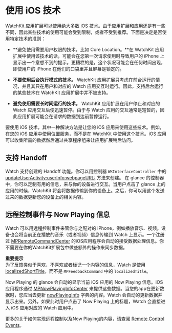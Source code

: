 # 使用 iOS 技术

WatchKit 应用扩展可以使用绝大多数 iOS 技术。由于应用扩展和应用还是有一些不同，因此某些技术的使用可能会受到限制，或者不受到推荐。下面是决定是否使用特定技术的准则：

* **避免使用需要用户权限的技术，比如 Core Location。**在 WatchKit 应用扩展中使用该技术的话，可能会在您第一次请求使用时导致用户的 iPhone 上显示出一个意想不到的提示。更糟糕的是，这个状况可能会在任何时间出现，即使用户的 iPhone 在他们的口袋里并且屏幕是锁定的。

* **不要使用后台执行模式的技术。** WatchKit 应用扩展只考虑在前台运行的情况，并且其只在用户和对应的 Watch 应用交互时运行。因此，支持后台运行的某些技术在 WatchKit 应用扩展中并不被支持。

* **避免使用需要长时间运行的技术。** WatchKit 应用扩展在用户停止和对应的 Watch 应用交互后便迅速暂停。由于与 Watch 应用的交互通常是短暂的，因此应用扩展可能会在请求的数据到达前暂停运行。

要使用 iOS 技术，其中一种解决方法是让您的 iOS 应用来使用这些技术。例如，在您的 iOS 应用中使用位置服务，而不是在 WatchKit 中使用这个技术。iOS 应用可以收集所需的数据然后通过共享程序组来让应用扩展稍后访问。

## 支持 Handoff

Watch 支持创建的 Handoff 功能。你可以用控制器 `WKInterfaceController` 中的 [updateUserActivity:userInfo:webpageURL:](https://developer.apple.com/library/prerelease/ios/documentation/WatchKit/Reference/WKInterfaceController_class/index.html#//apple_ref/occ/instm/WKInterfaceController/updateUserActivity:userInfo:webpageURL:) 方法来创建。
在 glance 的控制器中，你可以定制有用的信息，来与你的设备进行交互。当用户点击了 glance 上的应用的时候，WatchKit 将会将数据传输到你的设备上。之后，你可以用这个发送过来的数据更新您的设备上的相关内容。

## 远程控制事件与 Now Playing 信息

Watch 可以用远程控制事件来管你与之配对的 iPhone，例如播放音乐、视频。设备也会将当前正在播放的音乐（或者视频）信息传输到 Watch 上显示。一个注册过 [MPRemoteCommandCenter](https://developer.apple.com/library/prerelease/ios/documentation/MediaPlayer/Reference/MPRemoteCommandCenter_Ref/index.html#//apple_ref/occ/cl/MPRemoteCommandCenter) 的iOS应用程序会自动的接受数据处理信息。你不需要在你的WatchKit扩展包中做些额外的操作来同步数据。

>
**重要提示**  
为了反馈类似于喜欢、不喜欢或者标记一个内容的信息，Watch 是使用 [localizedShortTitle](https://developer.apple.com/library/prerelease/ios/documentation/MediaPlayer/Reference/MPFeedbackCommand/index.html#//apple_ref/occ/instp/MPFeedbackCommand/localizedShortTitle)，而不是 `MPFeedbackCommand` 中的 `localizedTitle`。

Now Playing 的 glance 会自动的显示当前 iOS 应用的 Now Playing 信息。iOS 应用程序通过 [MPNowPlayingInfoCenter](https://developer.apple.com/library/prerelease/ios/documentation/MediaPlayer/Reference/MPNowPlayingInfoCenter_Class/index.html#//apple_ref/occ/cl/MPNowPlayingInfoCenter) 来提供这些数据。当您的app在更新数据时，您应当去更新 [nowPlayingInfo](https://developer.apple.com/library/prerelease/ios/documentation/MediaPlayer/Reference/MPNowPlayingInfoCenter_Class/index.html#//apple_ref/occ/instp/MPNowPlayingInfoCenter/nowPlayingInfo) 字典的内容。Watch 会自动的更新数据并显示出来。另外，如果此时用户点击了 Now Playing 上的标题，Watch 会直接进入 iOS 应用对应的 Watch 应用中。

更多的关于如何实现远程控制以及Now Playing的内容，请查阅 [Remote Control Events](https://developer.apple.com/library/prerelease/ios/documentation/EventHandling/Conceptual/EventHandlingiPhoneOS/Remote-ControlEvents/Remote-ControlEvents.html#//apple_ref/doc/uid/TP40009541-CH7)。